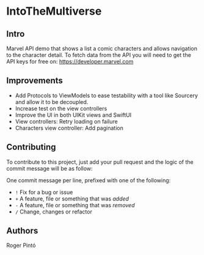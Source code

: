 # IntoTheMultiverse

## Intro

Marvel API demo that shows a list a comic characters and allows navigation to the character detail.
To fetch data from the API you will need to get the API keys for free on: https://developer.marvel.com

## Improvements

- Add Protocols to ViewModels to ease testability with a tool like Sourcery and allow it to be decoupled.
- Increase test on the view controllers
- Improve the UI in both UIKit views and SwiftUI
- View controllers: Retry loading on failure
- Characters view controller: Add pagination

## Contributing

To contribute to this project, just add your pull request and the logic of the commit message will be as follow:

One commit message per line, prefixed with one of the following:
- `!` Fix for a bug or issue
- `+` A feature, file or something that was *added*
- `-` A feature, file or something that was *removed*
- `/` Change, changes or refactor

## Authors

Roger Pintó
